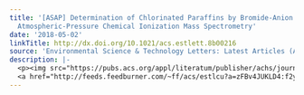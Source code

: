 ```yaml
---
title: '[ASAP] Determination of Chlorinated Paraffins by Bromide-Anion Attachment
  Atmospheric-Pressure Chemical Ionization Mass Spectrometry'
date: '2018-05-02'
linkTitle: http://dx.doi.org/10.1021/acs.estlett.8b00216
source: 'Environmental Science & Technology Letters: Latest Articles (ACS Publications)'
description: |-
  <p><img src="https://pubs.acs.org/appl/literatum/publisher/achs/journals/content/estlcu/0/estlcu.ahead-of-print/acs.estlett.8b00216/20180502/images/medium/ez-2018-00216s_0004.gif" alt="TOC Graphic"/></p><div><cite>Environmental Science & Technology Letters</cite></div><div>DOI: 10.1021/acs.estlett.8b00216</div><div class="feedflare">
  <a href="http://feeds.feedburner.com/~ff/acs/estlcu?a=zFBv4JUKLD4:f2yaCss3Qyo:yIl2AUoC8zA"><img src="http://feeds.feedburner.com/~ff/acs/estlcu?d=yIl2AUoC8zA" borde
---
```

